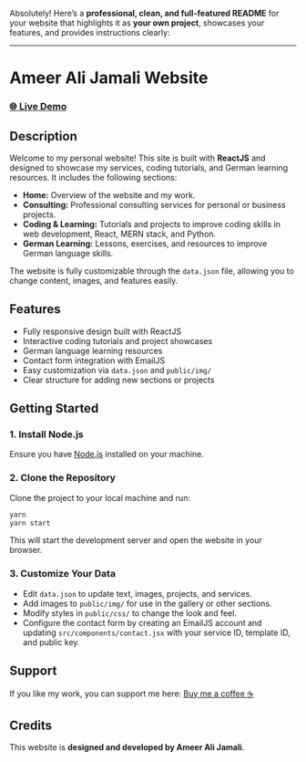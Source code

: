 Absolutely! Here’s a **professional, clean, and full-featured README** for your website that highlights it as **your own project**, showcases your features, and provides instructions clearly:

---

# Ameer Ali Jamali Website

### [🌐 Live Demo](https://ameer-ali-jamali.vercel.app/)

## Description

Welcome to my personal website! This site is built with **ReactJS** and designed to showcase my services, coding tutorials, and German learning resources.
It includes the following sections:

- **Home:** Overview of the website and my work.
- **Consulting:** Professional consulting services for personal or business projects.
- **Coding & Learning:** Tutorials and projects to improve coding skills in web development, React, MERN stack, and Python.
- **German Learning:** Lessons, exercises, and resources to improve German language skills.

The website is fully customizable through the `data.json` file, allowing you to change content, images, and features easily.

## Features

- Fully responsive design built with ReactJS
- Interactive coding tutorials and project showcases
- German language learning resources
- Contact form integration with EmailJS
- Easy customization via `data.json` and `public/img/`
- Clear structure for adding new sections or projects

## Getting Started

### 1. Install Node.js

Ensure you have [Node.js](https://nodejs.org/) installed on your machine.

### 2. Clone the Repository

Clone the project to your local machine and run:

```bash
yarn
yarn start
```

This will start the development server and open the website in your browser.

### 3. Customize Your Data

- Edit `data.json` to update text, images, projects, and services.
- Add images to `public/img/` for use in the gallery or other sections.
- Modify styles in `public/css/` to change the look and feel.
- Configure the contact form by creating an EmailJS account and updating `src/components/contact.jsx` with your service ID, template ID, and public key.

## Support

If you like my work, you can support me here:
[Buy me a coffee ☕️](https://www.buymeacoffee.com/ameer-ali-jamali)

## Credits

This website is **designed and developed by Ameer Ali Jamali**.
